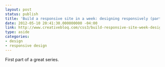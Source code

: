 ```yaml
---
layout: post
status: publish
title: 'Build a responsive site in a week: designing responsively (part 1) | Tutorial | .net magazine'
date: 2012-05-10 20:41:30.000000000 -04:00
link: http://www.creativebloq.com/css3/build-responsive-site-week-designing-responsively-part-1-4122850
type: aside
categories:
- design
- responsive design
---
```

First part of a great series.
